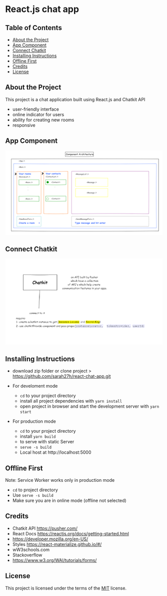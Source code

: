 # React.js chat app

## Table of Contents

- [About the Project](#about-the-project)
- [App Component](#app-component)
- [Connect Chatkit](#connect-chatkit)
- [Installing Instructions](#installing-instructions)
- [ Offline First ](#offline-first)
- [Credits](#credits)
- [License](#license)

## About the Project

This project is a chat application built using React.js and Chatkit API

- user-friendly interface
- online indicator for users
- ability for creating new rooms
- responsive

## App Component

![alt project component](https://raw.githubusercontent.com/sarah27h/react-chat-app/master/components.png)

## Connect Chatkit

![alt project component](https://raw.githubusercontent.com/sarah27h/react-chat-app/master/chatkit.png)

## Installing Instructions

- download zip folder or clone project > https://github.com/sarah27h/react-chat-app.git

- For develoment mode

  - `cd` to your project directory
  - install all project dependencies with `yarn install`
  - open project in browser and start the development server with `yarn start`

- For production mode
  - `cd` to your project directory
  - install `yarn build`
  - to serve with static Server
  - `serve -s build`
  - Local host at http://localhost:5000

## Offline First

Note: Service Worker works only in production mode

- `cd` to project directory
- Use `serve -s build`
- Make sure you are in online mode (offline not selected)

## Credits

- Chatkit API https://pusher.com/
- React Docs https://reactjs.org/docs/getting-started.html
- https://developer.mozilla.org/en-US/
- Styles https://react-materialize.github.io/#/
- wW3schools.com
- Stackoverflow
- https://www.w3.org/WAI/tutorials/forms/

## License

This project is licensed under the terms of the <a href="https://choosealicense.com/licenses/mit/" rel="nofollow">MIT</a> license.
